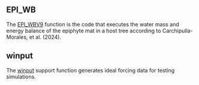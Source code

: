 ## EPI_WB
The [EPI_WBV9](https://github.com/DavidCarMor/EWB/tree/main/Scripts/EPI_WBV9.m) function is the code that executes the water mass and energy balance of the epiphyte mat in a host tree according to Carchipulla-Morales, et al. (2024).

## winput
The [winput](https://github.com/DavidCarMor/EWB/tree/main/Scripts/winput.m) support function generates ideal forcing data for testing simulations.
